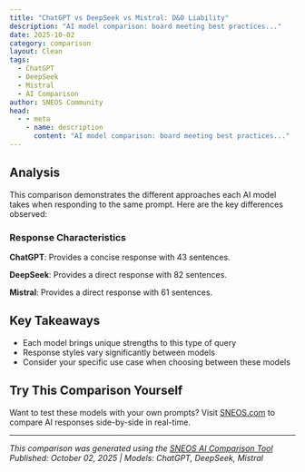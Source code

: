 ```yaml
---
title: "ChatGPT vs DeepSeek vs Mistral: D&O Liability"
description: "AI model comparison: board meeting best practices..."
date: 2025-10-02
category: comparison
layout: Clean
tags:
  - ChatGPT
  - DeepSeek
  - Mistral
  - AI Comparison
author: SNEOS Community
head:
  - - meta
    - name: description
      content: "AI model comparison: board meeting best practices..."
---
```


<ChatComparison
  title="ChatGPT vs DeepSeek vs Mistral: D&amp;O Liability"
  prompt="board meeting best practices"
  :responses='{
    "ChatGPT": "Certainly! Here are some best practices for conducting effective board meetings:\n\n### Preparation Before the Meeting\n1. **Set Clear Objectives:** Define the purpose and goals of the meeting beforehand.\n2. **Create and Distribute an Agenda:** Share a detailed agenda with all participants well in advance.\n3. **Prepare Relevant Materials:** Provide reports, financial statements, and other documents prior to the meeting.\n4. **Confirm Attendance:** Ensure all key members can attend or arrange for proxies.\n5. **Establish Meeting Logistics:** Confirm the time, venue or virtual platform, and necessary equipment.\n\n### During the Meeting\n1. **Start on Time:** Respect everyone\u2019s time by beginning promptly.\n2. **Follow the Agenda:** Stick to the agenda to maintain focus and efficiency.\n3. **Facilitate Open Discussion:** Encourage participation from all board members.\n4. **Stay on Topic:** Manage discussions to avoid tangents.\n5. **Take Minutes:** Document decisions, action items, and key points accurately.\n6. **Monitor Time:** Allocate time slots for each agenda item and keep track.\n\n### After the Meeting\n1. **Distribute Minutes Promptly:** Share the meeting minutes as soon as possible.\n2. **Track Action Items:** Follow up on assigned tasks and responsibilities.\n3. **Evaluate the Meeting:** Gather feedback to improve future meetings.\n4. **Schedule Next Meeting:** Confirm date and preliminary agenda for the next session.\n\n### General Best Practices\n1. **Board Member Training:** Provide ongoing education on governance and roles.\n2. **Use Technology:** Leverage tools for scheduling, communication, and document sharing.\n3. **Conflict of Interest Management:** Have clear policies and disclosures.\n4. **Maintain Confidentiality:** Protect sensitive information discussed.\n5. **Promote a Culture of Respect:** Foster professionalism and trust among members.\n\nFollowing these practices can help ensure board meetings are productive, efficient, and contribute positively to organizational governance. If you want, I can provide templates for agendas, minutes, or checklists.",
    "DeepSeek": "Of course. Here is a comprehensive guide to board meeting best practices, broken down into the three critical phases of a meeting: **Preparation, Execution, and Follow-up.**\n\nAdopting these practices transforms board meetings from passive, report-heavy sessions into strategic, engaging, and decision-driving engines for the organization.\n\n---\n\n### Phase 1: Foundational \u0026 Pre-Meeting (The Blueprint for Success)\n\nThis is the most critical phase. Proper preparation prevents 80% of meeting problems.\n\n**1. Define a Clear, Strategic Purpose:**\n*   **Shift from Operational to Strategic:** The board\u0027s role is governance and strategy, not day-to-day management. The agenda should reflect this.\n*   **Use a Consent Agenda:** Bundle routine, non-controversial items (e.g., approval of previous minutes, standard reports) into a single vote. This saves valuable time for strategic discussion.\n*   **Focus on \u0022What Matters Most\u0022:** Every agenda item should answer: \u0022Why is this important for the organization\u0027s future right now?\u0022\n\n**2. Craft a Focused Agenda:**\n*   **Collaborate with the Chair \u0026 CEO:** The Chair and CEO should build the agenda together, ensuring it addresses both management\u0027s and the board\u0027s needs.\n*   **Be Specific with Topics:** Instead of \u0022Financial Review,\u0022 use \u0022Q3 Financials: Discussion on rising COGS and mitigation strategies.\u0022\n*   **Assign Time Allocations:** Clearly state how much time is dedicated to each item to maintain pace.\n*   **Identify the Goal for Each Item:** Label each item as: [For Decision], [For Discussion], or [For Information]. This sets clear expectations.\n*   **Distribute in Advance:** Send the full board packet **at least 5-7 days** before the meeting.\n\n**3. Create a High-Quality Board Packet:**\n*   **The \u002272-Hour Rule\u0022:** Send the packet with enough time for directors to read and digest it thoroughly. The meeting itself should be for discussion, not reading.\n*   **Curate, Don\u0027t Dump:** The CEO and CFO should provide concise, well-written reports that highlight key insights, risks, and opportunities. Avoid data dumps.\n*   **Standardize the Format:** Use a consistent structure (e.g., Executive Summary, Financials, Key Initiatives, Risks) so directors can find information quickly.\n*   **Lead with the Executive Summary:** This is the most important part. It should provide a high-level overview of performance, challenges, and what is needed from the board.\n\n**4. Set the Stage for Engagement:**\n*   **Pre-Meeting Calls:** The Chair should call key directors beforehand to gauge their thoughts on sensitive issues and ensure they are prepared to contribute.\n*   **Director Preparation:** Expect directors to come having read the materials and prepared with questions. This is a core responsibility.\n\n---\n\n### Phase 2: During the Meeting (The Art of Facilitation)\n\nA well-prepared meeting can still fail with poor execution.\n\n**1. Start and End on Time:**\n*   This demonstrates respect for everyone\u0027s time and establishes discipline.\n\n**2. Masterful Chairmanship:**\n*   The **Chair is the facilitator**, not the primary speaker. Their role is to:\n    *   Steer the conversation back to the agenda and time allocations.\n    *   Ensure all voices are heard, drawing out quieter members and tactfully managing dominators.\n    *   Synthesize key points of discussion and confirm decisions.\n    *   Manage conflicts constructively by focusing on interests, not positions.\n\n**3. Foster Robust, Candid Discussion:**\n*   **Create a \u0022Safe\u0022 Environment:** Encourage open dissent and debate. Directors must feel they can challenge ideas without personal reprisal.\n*   **Lead with Context:** The CEO should start with a brief, candid update on the state of the business, focusing on what\u0027s not in the packet.\n*   **Ditch the Presentations:** If it\u0027s in the packet, don\u0027t present it slide-by-slide. Use the meeting time for Q\u0026A and deep dialogue on the material.\n*   **Implement a \u0022Round Robin\u0022:** Go around the table for initial comments on major topics to ensure everyone contributes.\n\n**4. Drive to Clear Decisions and Actions:**\n*   **Clarify Decision-Making Authority:** Be clear on what the board is deciding versus what it is advising on.\n*   **The \u0022Action Item\u0022 Rule:** For every decision or key insight, clearly state: **What needs to be done, Who is responsible, and By when.**\n*   **Summarize Key Takeaways:** At the end of each agenda item, the Chair should succinctly recap the discussion outcome and any next steps.\n\n**5. Reserve Time for an In-Camera Session:**\n*   This is a meeting without management present (typically only independent directors).\n*   It allows for frank discussion about CEO performance, board dynamics, sensitive legal issues, or other confidential matters.\n*   The Chair should summarize any relevant feedback or decisions to be communicated to management afterward.\n\n---\n\n### Phase 3: Post-Meeting (The Cycle of Accountability)\n\nThe work after the meeting ensures the meeting\u0027s value is realized.\n\n**1. Prompt and Precise Minutes:**\n*   **Focus on Decisions and Actions:** Minutes are a legal record of decisions made and actions taken, not a transcript of the conversation.\n*   **Distribute Drafts Quickly:** Send draft minutes within a few days while memories are fresh.\n*   **Review and Approve:** Circulate minutes for review and formally approve them at the next meeting (often via the consent agenda).\n\n**2. Systematic Follow-Up:**\n*   **Publish an Action Item List:** Distribute a clear, simple list of decisions, action items, owners, and deadlines separately from the minutes. This becomes a tracking tool.\n*   **Integrate into the Next Agenda:** Start the next board meeting by reviewing the previous meeting\u0027s action items. This creates a closed-loop system of accountability.\n\n**3. Continuous Improvement:**\n*   **Conduct a Periodic \u0022Meeting Autopsy\u0022:** Once a year, spend 15 minutes asking: \u0022What worked well in our meetings? What should we change?\u0022 This could cover the quality of the packet, the facilitation, the timing, etc.\n*   **Solicit Anonymous Feedback:** Use a simple survey to get candid input from all directors on meeting effectiveness.\n\n---\n\n### Best Practices Checklist \u0026 Pro-Tips\n\n*   **Technology:** Ensure all directors are comfortable with the video conferencing platform (if hybrid/virtual) and any board portal software used.\n*   **Time Management:** Designate a timekeeper (often the Corporate Secretary) to help the Chair stay on track.\n*   **The \u0022No Surprises\u0022 Rule:** Major decisions or contentious issues should never be a surprise in the meeting. They should be socialized beforehand.\n*   **Strategic Deep Dives:** Dedicate a portion of one meeting per quarter to a single, deep strategic topic (e.g., competitive landscape, new technology disruption, talent strategy) with no other business.\n*   **Board Education:** Allocate time for the board to learn about the industry, new regulations, or other topics critical to their oversight role.\n\nBy treating the board meeting as a continuous cycle of preparation, execution, and follow-up, you empower your board to fulfill its governance role effectively and provide maximum strategic value to the organization.",
    "Mistral": "Board meetings are crucial for the effective governance and strategic direction of an organization. Here are some best practices to ensure productive and efficient board meetings:\n\n### Preparation\n1. **Agenda Distribution**: Distribute the agenda well in advance, ideally at least a week before the meeting.\n2. **Pre-Read Materials**: Provide all necessary documents, reports, and background information ahead of time to allow board members to review and prepare.\n3. **Clear Objectives**: Define clear objectives and expected outcomes for the meeting.\n\n### Structure\n1. **Timely Start**: Begin the meeting on time to respect everyone\u0027s schedule.\n2. **Agenda Adherence**: Stick to the agenda to ensure all key topics are covered.\n3. **Time Management**: Allocate specific time slots for each agenda item and adhere to them.\n\n### Participation\n1. **Engagement**: Encourage active participation from all board members. Ensure everyone has a chance to speak.\n2. **Diverse Perspectives**: Foster an environment where diverse viewpoints are welcomed and considered.\n3. **Respectful Communication**: Maintain a respectful and professional tone throughout the meeting.\n\n### Decision-Making\n1. **Clear Decisions**: Ensure that decisions are clearly articulated and documented.\n2. **Action Items**: Assign specific action items with clear responsibilities and deadlines.\n3. **Follow-Up**: Establish a process for follow-up on action items and decisions made during the meeting.\n\n### Documentation\n1. **Minutes**: Take detailed minutes of the meeting, including decisions made, action items, and any significant discussions.\n2. **Distribution**: Distribute the minutes promptly after the meeting to all board members and relevant stakeholders.\n3. **Archiving**: Maintain a record of all meeting minutes and related documents for future reference.\n\n### Technology\n1. **Virtual Meetings**: If the meeting is virtual, ensure that the technology is reliable and that all participants are familiar with the tools being used.\n2. **Security**: Ensure that any virtual meeting platforms are secure and that confidential information is protected.\n\n### Governance\n1. **Compliance**: Ensure that all decisions and actions comply with legal and regulatory requirements.\n2. **Transparency**: Maintain transparency in decision-making processes and communication.\n3. **Conflict of Interest**: Address any potential conflicts of interest openly and transparently.\n\n### Evaluation\n1. **Feedback**: Regularly seek feedback from board members on the effectiveness of meetings.\n2. **Continuous Improvement**: Use feedback to continuously improve the structure and conduct of board meetings.\n3. **Performance Metrics**: Establish metrics to evaluate the performance and outcomes of board meetings.\n\n### Culture\n1. **Inclusive Environment**: Create an inclusive environment where all board members feel valued and heard.\n2. **Collaboration**: Foster a collaborative spirit among board members.\n3. **Accountability**: Hold board members accountable for their contributions and commitments.\n\n### Logistics\n1. **Venue**: Choose a suitable venue that is conducive to productive discussions.\n2. **Refreshments**: Provide refreshments if the meeting is lengthy.\n3. **Breaks**: Schedule breaks to maintain focus and energy levels.\n\nBy following these best practices, board meetings can be more effective, efficient, and productive, leading to better decision-making and overall governance."
  }'
  published-date="01:29"
/>

## Analysis

This comparison demonstrates the different approaches each AI model takes when responding to the same prompt. Here are the key differences observed:

### Response Characteristics

**ChatGPT**: Provides a concise response with 43 sentences. 

**DeepSeek**: Provides a direct response with 82 sentences. 

**Mistral**: Provides a direct response with 61 sentences. 

## Key Takeaways

- Each model brings unique strengths to this type of query
- Response styles vary significantly between models
- Consider your specific use case when choosing between these models

## Try This Comparison Yourself

Want to test these models with your own prompts? Visit [SNEOS.com](https://sneos.com) to compare AI responses side-by-side in real-time.

---

*This comparison was generated using the [SNEOS AI Comparison Tool](https://sneos.com)*
*Published: October 02, 2025 | Models: ChatGPT, DeepSeek, Mistral*

